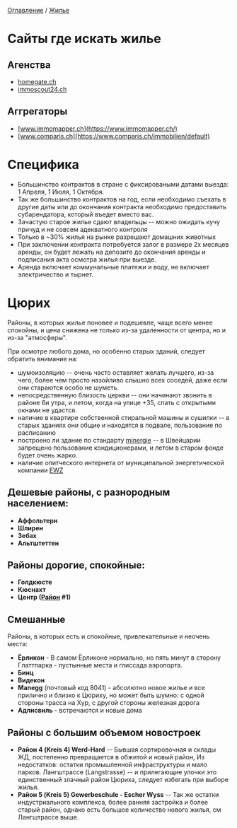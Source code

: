 [Оглавление](/faq/README.md) / [Жилье](/faq/docs/Жилье.md)

# Сайты где искать жилье
## Агенства 
* [homegate.ch](http://homegate.ch)
* [immoscout24.ch](http://immoscout24.ch)
## Аггрегаторы
* [www.immomapper.ch](https://www.immomapper.ch/)
* [www.comparis.ch](https://www.comparis.ch/immobilien/default)

# Специфика
* Большинство контрактов в стране с фиксироваными датами выезда: 1 Апреля, 1 Июля, 1 Октября. 
* Так же большинство контрактов на год, если необходимо съехать в другие даты или до окончания контракта необходимо предоставить субарендатора, который въедет вместо вас.
* Зачастую старое жилье сдают владельцы -- можно ожидать кучу причуд и не совсем адекватного контроля
* Только в ~30% жилья на рынке разрешают домашних животных
* При заключении контракта потребуется залог в размере 2х месяцев аренды, он будет лежать на депозите до окончания аренды и подписания акта осмотра жилья при выезде.
* Аренда включает коммунальные платежи и воду, не включает электричество и тырнет.

# Цюрих

Районы, в которых жилье поновее и подешевле, чаще всего менее спокойны, и цена снижена не только из-за удаленности от центра, но и из-за "атмосферы".

При осмотре любого дома, но особенно старых зданий, следует обратить внимание на:
* шумоизоляцию -- очень часто оставляет желать лучшего, из-за чего, более чем просто назойливо слышно всех соседей, даже если они стараются особо не шуметь.
* непосредственную близость церкви -- они начинают звонить в районе 6и утра, и летом, когда на улице +35, спать с открытыми окнами не удастся.
* наличие в квартире собственной стиральной машины и сушилки -- в старых зданиях они общие и находятся в подвале, пользование по расписанию
* построено ли здание по стандарту [minergie](https://www.minergie.ch/) -- в Швейцарии запрещено пользование кондиционерами, и летом в старом фонде будет очень жарко.
* наличие опитческого интернета от муниципальной энергетической компании [EWZ](https://zuerinet.ch/availability-check)

## Дешевые районы, с разнородным населением: 
* **Аффольтерн**
* **Шлирен**
* **Зебах**
* **Альтштеттен**

## Районы дорогие, спокойные: 
* **Голдкюсте**
* **Кюснахт**
* **Центр ([Район](https://en.wikipedia.org/wiki/Subdivisions_of_Z%C3%BCrich) #1)**


## Смешанные
Районы, в которых есть и спокойные, привлекательные и неочень места: 
* **Ёрликон** - В самом Ёрликоне нормально, но пять минут в сторону Глаттпарка - пустынные места и глиссада аэропорта.
* **Бинц**
* **Видекон**
* **Manegg** (почтовый код 8041) - абсолютно новое жилье и все прилично и близко к Цюриху, но может быть шумно: с одной стороны трасса на Хур, с другой стороны железная дорога
* **Адлисвиль** - встречаются и новые дома

## Районы с большим объемом новостроек
* **Район 4 (Kreis 4) Werd-Hard** -- Бывшая сортировочная и склады ЖД, постепенно превращается в обжитой и новый район, Из недостатков: остатки промышленной инфраструктуры и мало парков. Лангштрассе (Langstrasse) -- и прилегающие улочки это единственный злачный район Цюриха, следует избегать при выборе жилья.
* **Район 5 (Kreis 5) Gewerbeschule - Escher Wyss** -- Так же остатки индустриального комплекса, более ранняя застройка и более старый район, однако есть большое количество нового жилья, см Лангштрассе выше.
